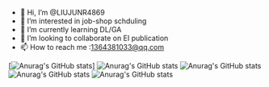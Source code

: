 - 👋 Hi, I’m @LIUJUNR4869
- 👀 I’m interested in job-shop schduling
- 🌱 I’m currently learning DL/GA
- 💞️ I’m looking to collaborate on EI publication
- 📫 How to reach me :1364381033@qq.com



<!---
LIUJUNR4869/LIUJUNR4869 is a ✨ special ✨ repository because its `README.md` (this file) appears on your GitHub profile.
You can click the Preview link to take a look at your changes.
--->
[![Anurag's GitHub stats](https://github-readme-stats.vercel.app/apiLIUJUNR4869anuraghazra)]
![Anurag's GitHub stats](https://github-readme-stats.vercel.app/apiLIUJUNR4869anuraghazra&hide=contribs,prs)
![Anurag's GitHub stats](https://github-readme-stats.vercel.app/apiLIUJUNR4869anuraghazra&count_private=true)
![Anurag's GitHub stats](https://github-readme-stats.vercel.app/apiLIUJUNR4869anuraghazra&show_icons=true)
![Anurag's GitHub stats](https://github-readme-stats.vercel.app/apiLIUJUNR4869anuraghazra&show_icons=true&theme=radical)
